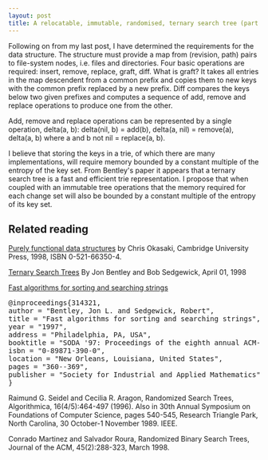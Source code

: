 ```yaml
---
layout: post
title: A relocatable, immutable, randomised, ternary search tree (part 2)
---
```


Following on from my last post, I have determined the requirements for the data structure. The structure must provide a map from (revision, path) pairs to file-system nodes, i.e. files and directories. Four basic operations are required: insert, remove, replace, graft, diff. What is graft? It takes all entries in the map descendent from a common prefix and copies them to new keys with the common prefix replaced by a new prefix. Diff compares the keys below two given prefixes and computes a sequence of add, remove and replace operations to produce one from the other.

Add, remove and replace operations can be represented by a single operation, delta(a, b): delta(nil, b) = add(b), delta(a, nil) = remove(a), delta(a, b) where a and b not nil = replace(a, b).

I believe that storing the keys in a trie, of which there are many implementations, will require memory bounded by a constant multiple of the entropy of the key set. From Bentley's paper it appears that a ternary search tree is a fast and efficient trie representation. I propose that when coupled with an immutable tree operations that the memory required for each change set will also be bounded by a constant multiple of the entropy of its key set.

Related reading
---------------

[Purely functional data structures](http://www.cs.cmu.edu/~rwh/theses/okasaki.pdf) by Chris Okasaki, Cambridge University Press, 1998, ISBN 0-521-66350-4.

[Ternary Search Trees](http://www.drdobbs.com/windows/184410528)
By Jon Bentley and Bob Sedgewick, April 01, 1998

[Fast algorithms for sorting and searching strings](http://www.cs.princeton.edu/~rs/strings/paper.pdf)

<pre>
@inproceedings{314321,
author = "Bentley, Jon L. and Sedgewick, Robert",
title = "Fast algorithms for sorting and searching strings",
year = "1997",
address = "Philadelphia, PA, USA",
booktitle = "SODA '97: Proceedings of the eighth annual ACM-SIAM symposium on Discrete algorithms",
isbn = "0-89871-390-0",
location = "New Orleans, Louisiana, United States",
pages = "360--369",
publisher = "Society for Industrial and Applied Mathematics",
}
</pre>

Raimund G. Seidel and Cecilia R. Aragon, Randomized Search Trees, Algorithmica, 16(4/5):464-497 (1996).
Also in 30th Annual Symposium on Foundations of Computer Science, pages 540-545, Research Triangle Park, North Carolina, 30 October-1 November 1989. IEEE.

Conrado Martinez and Salvador Roura, Randomized Binary Search Trees, Journal of the ACM, 45(2):288-323, March 1998.
